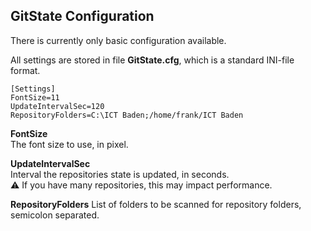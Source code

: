 
## GitState Configuration
There is currently only basic configuration available.

All settings are stored in file **GitState.cfg**, which is a standard INI-file format.

```
[Settings]
FontSize=11
UpdateIntervalSec=120
RepositoryFolders=C:\ICT Baden;/home/frank/ICT Baden
```


**FontSize**    
The font size to use, in pixel.

**UpdateIntervalSec**    
Interval the repositories state is updated, in seconds.    
⚠ If you have many repositories, this may impact performance.

**RepositoryFolders**
List of folders to be scanned for repository folders, semicolon separated.
